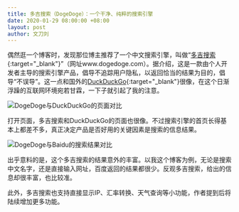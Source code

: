 ```yaml
---
title: 多吉搜索（DogeDoge）：一个干净、纯粹的搜索引擎
date: 2020-01-29 08:00:00 +08:00
layout: post
author: 文刀刘
---
```


偶然逛一个博客时，发现那位博主推荐了一个中文搜索引擎，叫做“[多吉搜索](https://www.dogedoge.com/){:target="_blank"}”（网址www.dogedoge.com）。据介绍，这是一款由个人开发者主导的搜索引擎产品，倡导不追踪用户隐私，以返回恰当的结果为目的，倡导“不误导”。这一点和国外的[DuckDuckGo](https://start.duckduckgo.com/){:target="_blank"}很像，在这个日渐浮躁的互联网环境宛若甘霖，一下子就引起了我的注意。

![DogeDoge与DuckDuckGo的页面对比][1]

打开页面，多吉搜索和DuckDuckGo的页面也很像。不过搜索引擎的首页长得基本上都差不多，真正决定产品是否好用的关键因素是搜索的信息结果。

![DogeDoge与Baidu的搜索结果对比][2]

出乎意料的是，这个多吉搜索的结果意外的丰富。以我这个博客为例，无论是搜索中文名字，还是直接输入网址，百度返回的结果都很少。反观多吉搜索，给出的信息却很丰富，也比较准。

此外，多吉搜索也支持直接显示IP、汇率转换、天气查询等小功能，作者提到后将陆续增加更多功能。


  [1]: https://cctv.cdn.bcebos.com/album/20200129-1.jpg
  [2]: https://cctv.cdn.bcebos.com/album/20200129-2.jpg
